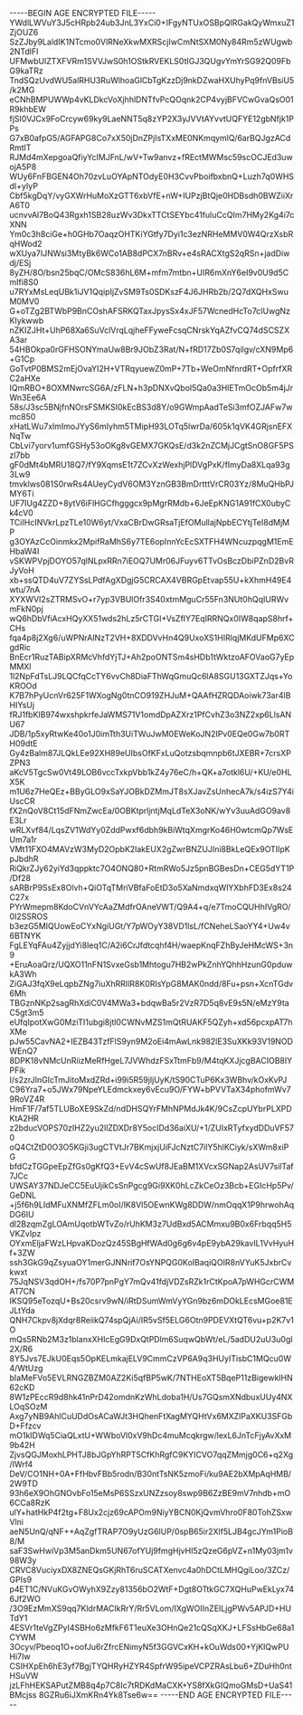 -----BEGIN AGE ENCRYPTED FILE-----
YWdlLWVuY3J5cHRpb24ub3JnL3YxCi0+IFgyNTUxOSBpQlRGakQyWmxuZ1ZjOUZ6
SzZJby9LaldIK1NTcmo0VlRNeXkwMXRScjIwCmNtSXM0Ny84Rm5zWUgwb2NTdlFI
UFMwbUlZTXFVRm1SVVJwS0h1OStkRVEKLS0tIGJ3QUgvYmYrSG92Q09FbG9kaTRz
TndSQzUvdWU5alRHU3RuWlhoaGlCbTgKzzDj9nkDZwaHXUhyPq9fnVBsiU5/k2MG
eCNhBMPUWWp4vKLDkcVoXjhhlDNTfvPcQOqnk2CP4vyjBFVCwGvaQsO01R9khbEW
fjSI0VJCx9FoCrcyw69ky9LaeNNT5q8zYP2X3yJVVtAYvvtUQFYE12gbNfjk1PPs
G7xB0afpG5/AGFAPG8Co7xX50jDnZPjIsTXxME0NKmqymlQ/6arBQJgzACdRmtlT
RJMd4mXepgoaQfiyYcIMJFnL/wV+Tw9anvz+fREctMWMsc59scOCJEd3uwojA5P8
WUy6FnFBGEN4Oh70zvLuOYApNTOdyE0H3CvvPboifbxbnQ+Luzh7q0WHSdI+yIyP
Cbf5kgDqY/vyGXWrHuMoXzGTT6xbVfE+nW+IUPzjBtQje0HDBsdh0BWZiiXrA6T0
ucnvvAl7BoQ43Rgxh1SB28uzWv3DkxTTCtSEYbc41fuluCcQIm7HMy2Kg4i7cXNN
Ym0c3h8ciGe+h0GHb7OaqzOHTKiYGtfy7Dyi1c3ezNRHeMMV0W4QrzXsbRqHWod2
wXUya7IJNWsi3MtyBk6WCo1AB8dPCX7nBRv+e4sRACXtgS2qRSn+jadDiwdj/ESj
8yZH/8O/bsn25bqC/OMcS836hL6M+mfm7mtbn+UIR6mXnY6eI9v0U9d5CmIfi8S0
u7RYxMsLeqUBk1iJV1QqipIjZvSM9Ts0SDKszF4J6JHRb2b/2Q7dXQHxSwuM0MV0
G+oTZg2BTWbP9BnCOshAFSRKQTaxJpysSx4xJF57WcnedHcTo7cIUwgNzKIykwwb
nZKIZJHt+UhP68Xa6SuVclVrqLqjheFFyweFcsqCNrskYqAZfvCQ74dSCSZXA3ar
54HBOkpa0rGFHSONYmaUw8Br9JObZ3Rat/N+fRD17Zb0S7qilgv/cXN9Mp6+G1Cp
GoTvtP0BMS2mEjOvaYI2H+VTRqyuewZ0mP+7Tb+WeOmNfnrdRT+OpfrfXRC2aHXe
IQmRBO+8OXMNwrcSG6A/zFLN+h3pDNXvQbol5Qa0a3HlETmOcOb5m4jJrWn3Ee6A
58s/J3sc5BNjfnNOrsFSMKSI0kEcBS3d8Y/o9GWmpAadTeSi3mfOZJAFw7wmc850
xHatLWu7xlmImoJYyS6mIyhm5TMipH93LOTq5lwrDa/605k1qVK4GRjsnEFXNqTw
CbLvi7yorv1umfGSHy53oOKg8vGEMX7GKQsE/d3k2nZCMjJCgtSnO8GF5PSzl7bb
gF0dMt4bMRU18Q7/fY9XqmsE1t7ZCvXzWexhjPlDVgPxK/fImyDa8XLqa93g3Lw9
tmvklws081S0rwRs4AUeyCydV6OM3YznGB3BmDrtttVrCR03Yz/8MuQHbPJMY6Ti
UF7IUg4ZZD+8ytV6iFlHGCfhgggcx9pMgrRMdb+6JeEpKNG1A91fCX0ubyCk4cV0
TCiIHcINVkrLpzTLe10W6yt/VxaCBrDwGRsaTjEfOMullajNpbECYtjTeI8dMjMP
g3OYAzCcOinmkx2MpifRaMhS6y7TE6opInnYcEcSXTFH4WNcuzpqgM1EmEHbaW4I
vSKWPVpjDOYO57qlNLpxRRn7iEOQ7UMr06JFuyv6TTvOsBczDbiPZnD2BvRJyVoH
xb+ssQTD4uV7ZYSsLPdfAgXDgjG5CRCAX4VBRGpEtvap55U+kXhmH49E4wtu/7nA
XYXWVI2sZTRMSvO+r7yp3VBUlOfr3S40xtmMguCr55Fn3NUt0hQqIURWvmFkN0pj
wQ6hDbVfiAcxHQyXX51wds2hLz5rCTGI+VsZfIY7EqIRRNQx0IW8qapS8hrf+CHs
fqa4p8j2Xg6/uWPNrAINzT2VH+8XDDVvHn4Q9UxoXS1HIRlqjMKdUFMp6XCgdRic
BnEcr1RuzTABipXRMcVhfdYjTJ+Ah2poONTSm4sHDb1tWktzoAFOVaoG7yEpMMXl
1l2NpFdTsLJ9LQCfqCcTY6vvCh8DiaFThWqGmuQc6lA8SGU13GXTZJqs+YoKROOd
K7B7hPyUcnVr625F1WXogNg0tnCO919ZHJuM+QAAfHZRQDAoiwk73ar4lBHIYsUj
fRJ1fbKIB974wxshpkrfeJaWMS71V1omdDpAZXrz1PfCvhZ3o3NZ2xp6LlsANU67
JDB/1p5xyRtwKe40o1J0imTth3UiTWuJwM0EWeKoJN2IPv0EQe0Gw7b0RTH09dtE
Gy4zBalm87JLQkLEe92XH89eUIbsOfKFxLuQotzsbqmnpb6tJXEBR+7crsXPZPN3
aKcV5TgcSw0Vt49LOB6vccTxkpVbb1kZ4y76eC/h+QK+a7otkl6U/+KU/e0HLX5K
m1U6z7HeQEz+BByGLO9xSaYJOBkDZMmJT8sXJavZsUnhecA7k/s4izS7Y4iUscCR
fX2nQoV8Ct15dFNmZwcEa/0OBKtprljntjMqLdTeX3oNK/wYv3uuAdGO9av8E3Lr
wRLXvf84/LqsZV1WdYy0ZddPwxf6dbh9kBiWtqXmgrKo46H0wtcmQp7WsEUm7a1r
VMt11FXO4MAVzW3MyD2OpbK2lakEUX2gZwrBNZUJIni8BkLeQEx9OTIIpKpJbdhR
RiQkrZJy62yiYd3qppktc7O4ONQ80+RtmRWo5Jz5pnBGBesDn+CEG5dYT1P/Df28
sARBrP9SsEx8Olvh+QiOTqTMriVBfaFoEtD3o5XaNmdxqWlYXbhFD3Ex8s24C27x
PYrWmepm8KdoCVnVYcAaZMdfrOAneVWT/Q9A4+q/e7TmoCQUHhIVgRO/0I2SSROS
b3ezG5MIQUowEoCYxNgiUGt/Y7pWOyY38VD1lsL/fCNeheLSaoYY4+Uw4v6BTNYK
FgLEYqFAu4ZyjjdYi8Ieq1C/A2i6CrJfdtcqhf4H/waepKnqFZhByJeHMcWS+3n9
+EruAoaQrz/UQXO11nFN1SvxeGsb1Mhtogu7HB2wPkZnhYQhhHzunG0pduwkA3Wh
ZiGAJ3fqX9eLqpbZNg7iuXhRRIlR8K0RIsYpG8MAK0ndd/8Fu+psn+XcnTGdv6Mh
TBGznNKp2sagRhXdiC0V4MWa3+bdqwBa5r2VzR7D5q8vE9s5N/eMzY9taC5gt3m5
eUfqIpotXwG0MziTI1ubgi8jtl0CWNvMZS1mQtRUAKF5QZyh+xd56pcxpAT7hXMe
pJw55CavNA2+IEZB43TzfFlS9yn9M2oEi4mAwLnk982lE3SuXKk93V19NODWEnQ7
8DPK18vNMcUnRiizMeRfHgeL7JVWhdzFSxTtmFb9/M4tqKXJjcgBACIOB8lYPFik
I/s2zrJInGIcTmJitoMxdZRd+i99i5R59jljUyK/tS90CTuP6Kx3WBhv/kOxKvPJ
C96Yra7+o5JWx79NpeYLEdmckxey6vEcu9O/FYW+bPVVTaX34phofmWv79RoVZ4R
HmF1F/7af5TLUBoXE9SkZd/ndDHSQYrFMhNPMdJk4K/9CsZcpUYbrPLXPDKtA2HR
z2bducVOPS70zIHZ2yu2llZDXDr8Y5ocIDd36aiXU/+1/ZUIxRTyfxydDDuVF570
oQ4CtZtD0O3O5KGji3ugCTVtJr7BKmjxjUiFJcNztC7ilY5hlKCiyk/sXWm8xiPG
bfdCzTGGpeEpZfGs0gKfQ3+EvV4cSwUf8JEaBM1XVcxSGNap2AsUV7silTaf7JCc
UWSAY37NDJeCC5EuUjikCsSnPgcg9Gi9XK0hLcZkCeOz3Bcb+EGIcHp5Pv/GeDNL
+j5f6h9LIdMFuXNMfZFLm0oI/lK8Vl5OEwnKWg8DDW/nmOqqX1P9hrwohAqDG6IU
dl2BzqmZgLOAmUqotbWTvZo/rUhKM3z7UdBxd5ACMmxu9B0x6Frbqq5H5VKZvIpz
OYxmEljaFWzLHpvaKDozQz45SBgHfWAd0g6g6v4pE9ybA29kavIL1VvHyuHf+3ZW
ssh3GkG9qZsyuaOY1merGJNNrif7OsYNPQG0KoIBaqiQOIR8nVYuK5JxbrCvkwxt
75JqNSV3qdOH+/fs70P7pnPgY7mQv41fdjVDZsRZk1rCtKpoA7pWHGcrCWMAT7CN
IKSQ95eTozqU+Bs20csrv9wN/iRtDSumWmVyYGn9bz6mDOkLEcsMGoe81EJLtYda
QNH7Ckpv8jXdqr8ReiikQ74spQjAi/IR5vSf5ELG6Otn9PDEVXtQT6vu+p2K7v1O
mQs5RNb2M3z1blanxXHIcEgG9DxQtPDlm6SuqwQbWt/eL/5adDU2uU3u0gI2X/R6
8Y5Jvs7EJkU0Eqs5OpKELmkajELV9CmmCzVP6A9q3HUyITisbC1MQcu0W4/WtUzg
bIaMeFVo5EVLRNGZBZM0AZ2Ki5qfBP5wK/7NTHEoXT5BqeP11zBigewkIHN62cKD
8W1zPEccR9d8hk41nPrD42omdnKzWhLdoba1H/Us7GQsmXNdbuxUUy4NXLOqSOzM
Axg7yNB9AhlCuUDdOsACaWJt3HQhenFtXagMYQHtVx6MXZlPaXKU3SFGbD+Ffzcv
mO1kIDWq5CiaQLxtU+WWboVl0xV9hDc4muMcqkrgw/lexL6JnTcFjyAvXxM9b42H
ZjvsQGJMoxhLPHTJ8bJGpYhRPT5CfKhRgfC9KYICVO7qqZMmjg0C6+q2Xg/IWrf4
DeV/CO1NH+0A+FfHbvFBb5rodn/B30ntTsNK5zmoFi/ku9AE2bXMpAqHMB/2W9TD
93h6eX9OhGNOvbFo15eMsP6SSzxUNZzsoy8swp9B6ZzBE9mV7nhdb+mO6CCa8RzK
ulY+hatHkP4f2tg+F8Ux2cjz69cAPOm9NiyYBCN0KjQvmVhro0F80TohZSxwVlni
aeN5UnQ/qNF++AqZgfTRAP7O9yUzG6lUP/0spB65ir2Xlf5LJB4gcJYm1PioB8/M
saF3SwHwiVp3M5anDkm5UN67ofYUj9fmgHjvHI5zQzeG6pVZ+n1My03jm1v98W3y
CRVC8VuciyxDX8ZNEQsGKjRhT6ruSCATXenvc4a0hDCtLMHQgiLoo/3ZCz/GPIs9
p4ET1C/NVuKGvOWyhX9Zzy81356bO2WtF+Dgt8OTtkGC7XQHuPwEkLyx746Jf2WO
/3O9EzMmXS9qq7KldrMACIkRrY/Rr5VLom/IXgWOIInZEILjgPWv5APJD+HUTdY1
4ESVr1teVgZPyI4SBHo6zMfkF6T1euXe3OHnQe21cQSqXKJ+LFSsHbGe68a1CYWM
3Ocyv/Pbeoq1O+oofJu6rZfrcENimyN5f3GGVCxKH+kOuWds00+YjKIQwPUHi7Iw
CSIHXpEh6hE3yf7BgjTYQHRyHZYR4SpfrW95ipeVCPZRAsLbu6+ZDuHh0ntHSuVW
jzLFhHEKSAPutZMB8q4p7C8Ic7tRDKdMaCXK+YS8fXkGIQmoGMsD+UaS41BMcjss
8GZRu6iJXmKRn4Yk8Tse6w==
-----END AGE ENCRYPTED FILE-----
